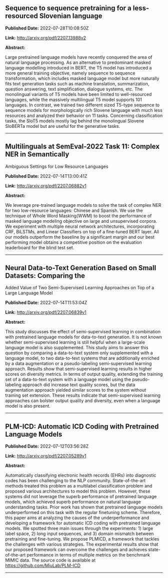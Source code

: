 ## Sequence to sequence pretraining for a less-resourced Slovenian language

**Published Date:** 2022-07-28T10:08:50Z

**Link:** http://arxiv.org/pdf/2207.13988v2

**Abstract:**

  Large pretrained language models have recently conquered the area of natural
language processing. As an alternative to predominant masked language modelling
introduced in BERT, the T5 model has introduced a more general training
objective, namely sequence to sequence transformation, which includes masked
language model but more naturally fits text generation tasks such as machine
translation, summarization, question answering, text simplification, dialogue
systems, etc. The monolingual variants of T5 models have been limited to
well-resourced languages, while the massively multilingual T5 model supports
101 languages. In contrast, we trained two different sized T5-type sequence to
sequence models for morphologically rich Slovene language with much less
resources and analyzed their behavior on 11 tasks. Concerning classification
tasks, the SloT5 models mostly lag behind the monolingual Slovene SloBERTa
model but are useful for the generative tasks.


---

## Multilinguals at SemEval-2022 Task 11: Complex NER in Semantically
  Ambiguous Settings for Low Resource Languages

**Published Date:** 2022-07-14T13:00:41Z

**Link:** http://arxiv.org/pdf/2207.06882v1

**Abstract:**

  We leverage pre-trained language models to solve the task of complex NER for
two low-resource languages: Chinese and Spanish. We use the technique of Whole
Word Masking(WWM) to boost the performance of masked language modeling
objective on large and unsupervised corpora. We experiment with multiple neural
network architectures, incorporating CRF, BiLSTMs, and Linear Classifiers on
top of a fine-tuned BERT layer. All our models outperform the baseline by a
significant margin and our best performing model obtains a competitive position
on the evaluation leaderboard for the blind test set.


---

## Neural Data-to-Text Generation Based on Small Datasets: Comparing the
  Added Value of Two Semi-Supervised Learning Approaches on Top of a Large
  Language Model

**Published Date:** 2022-07-14T11:53:04Z

**Link:** http://arxiv.org/pdf/2207.06839v1

**Abstract:**

  This study discusses the effect of semi-supervised learning in combination
with pretrained language models for data-to-text generation. It is not known
whether semi-supervised learning is still helpful when a large-scale language
model is also supplemented. This study aims to answer this question by
comparing a data-to-text system only supplemented with a language model, to two
data-to-text systems that are additionally enriched by a data augmentation or a
pseudo-labeling semi-supervised learning approach.
  Results show that semi-supervised learning results in higher scores on
diversity metrics. In terms of output quality, extending the training set of a
data-to-text system with a language model using the pseudo-labeling approach
did increase text quality scores, but the data augmentation approach yielded
similar scores to the system without training set extension. These results
indicate that semi-supervised learning approaches can bolster output quality
and diversity, even when a language model is also present.


---

## PLM-ICD: Automatic ICD Coding with Pretrained Language Models

**Published Date:** 2022-07-12T03:56:28Z

**Link:** http://arxiv.org/pdf/2207.05289v1

**Abstract:**

  Automatically classifying electronic health records (EHRs) into diagnostic
codes has been challenging to the NLP community. State-of-the-art methods
treated this problem as a multilabel classification problem and proposed
various architectures to model this problem. However, these systems did not
leverage the superb performance of pretrained language models, which achieved
superb performance on natural language understanding tasks. Prior work has
shown that pretrained language models underperformed on this task with the
regular finetuning scheme. Therefore, this paper aims at analyzing the causes
of the underperformance and developing a framework for automatic ICD coding
with pretrained language models. We spotted three main issues through the
experiments: 1) large label space, 2) long input sequences, and 3) domain
mismatch between pretraining and fine-tuning. We propose PLMICD, a framework
that tackles the challenges with various strategies. The experimental results
show that our proposed framework can overcome the challenges and achieves
state-of-the-art performance in terms of multiple metrics on the benchmark
MIMIC data. The source code is available at https://github.com/MiuLab/PLM-ICD


---


